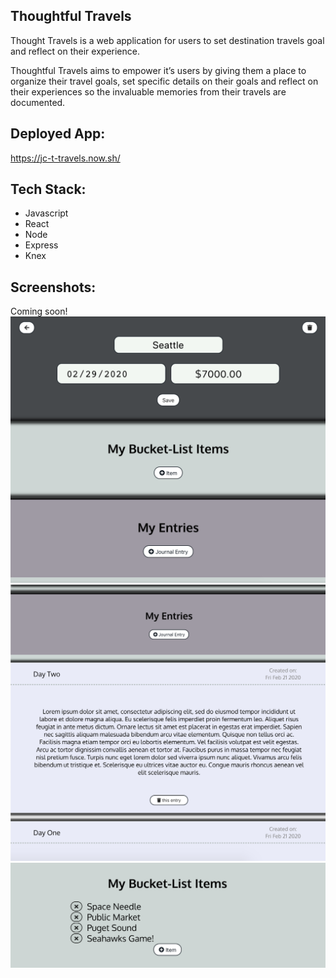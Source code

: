 ## Thoughtful Travels
Thought Travels is a web application for users to set destination travels goal and reflect on their experience. 

Thoughtful Travels aims to empower it’s users by giving them a place to organize their travel goals, set specific details on their goals and reflect on their experiences so the invaluable memories from their travels are documented.

## Deployed App: 
https://jc-t-travels.now.sh/

## Tech Stack:
- Javascript
- React
- Node
- Express
- Knex

## Screenshots: 
Coming soon!
![](images/destination-view.png)
![](images/entries-view.png)
![](images/items-view.png)
